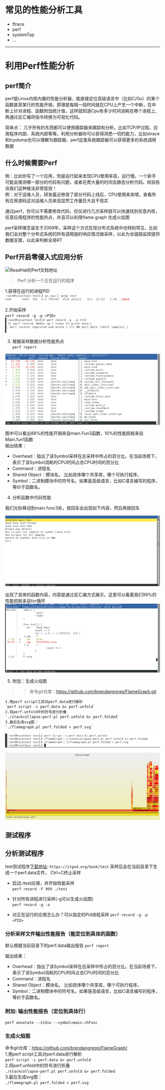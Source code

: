 # 常见的性能分析工具
- ftrace
- perf
- systemTap
- ...

---

# 利用Perf性能分析

## perf简介
perf是Linux内核内置的性能分析器，能直接定位高级语言中（比如C/Go）的某个函数甚至某行的性能开销，原理是每隔一段时间就在CPU上产生一个中断，在中断上针对进程、函数附加统计值，这样就知道Cpu有多少时间消耗在哪个进程上,再通过反汇编将指令转换为可视化代码。  

简单点： 几乎所有的东西都可以使用跟踪器来跟踪和分析。比如TCP/IP过程、应用程序内部、系统内部等等。利用分析器你可以获得洞悉一切的能力，比如strace和tcpdump也可以理解为跟踪器，perf这类系统跟踪器可以获得更多的系统调用数据



## 什么时候需要Perf  
例：比如你写了一个应用，但是运行起来发现CPU使用率高，运行慢。一个新手可能会猜测哪一部分的代码有问题，或者花费大量的时间去静态分析代码。经验告诉我们这种做法非常低效！  
例：对于运维人员，研发最近修改了部分代码上线后，CPU使用率突增，查看所有应用源码这对运维人员来说显然工作量巨大且不现实

通过perf，你可以不需要修改代码，仅仅进行几次采样就可以快速找到任意内核，任意应用程序的性能热点，并且可以利用flame graph 生成火焰图   

perf采样理念诞生于2009年，采样这个方式在现分布式系统中也特别常见，比如我们会对整个分布式系统的所有调用链的响应情况做采样，以此为全链路监控提供数据支撑，以此来判断全局RT



## Perf开启零侵入式应用分析

![ReadHat的Perf文档地址](https://access.redhat.com/documentation/zh-cn/red_hat_enterprise_linux/8/html/monitoring_and_managing_system_status_and_performance/generating-a-perf-data-file-that-is-readable-on-a-different-device_recording-and-analyzing-performance-profiles-with-perf)

> Perf 分析一个正在运行的程序

1.获得在运行的进程PID  
![img_1.png](img_2.png)

2.开始采样  
`perf record -g -p <PID>`  
![img_4.png](img_5.png)

3. 根据采样数据分析性能热点  
   `perf report`

![img_6.png](img_6.png)

图中可以看出88%的性能开销来自main.Fun3函数，10%的性能损耗来自Main.fun1函数  
输出结果：
- Overhead：指出了该Symbol采样在总采样中所占的百分比。在当前场景下，表示了该Symbol消耗的CPU时间占总CPU时间的百分比
- Command：进程名
- Shared Object：模块名， 比如具体哪个共享库，哪个可执行程序。
- Symbol：二进制模块中的符号名，如果是高级语言，比如C语言编写的程序，等价于函数名。

4. 分析函数中代码性能

我们光标移动到main.func3处，按回车会出现如下内容，然后再按回车

![img_7.png](img_7.png)


出现了具体的函数内容，内容是通过反汇编方式展示。这里可以看着我们99%的性能损耗来自for循环  
![img_8.png](img_8.png)

5. 附加：生成火焰图

>> 命令git仓库：https://github.com/brendangregg/FlameGraph.git

```
1.用perf script工具对perf.data进行解析  
`perf script -i perf.data &> perf.unfold`  
2.将perf.unfold中的符号进行折叠  
`./stackcollapse-perf.pl perf.unfold &> perf.folded`  
3.最后生成svg图：  
`./flamegraph.pl perf.folded > perf.svg`  
```

![img_9.png](img_9.png)

![img_10.png](img_10.png)



## 测试程序

## 分析测试程序

test测试程序[下载地址](https://itgod.org/book/test "下载"):  `https://itgod.org/book/test`
采样后会在当前目录下生成一个perf.data文件， Ctrl+C终止采样

- 启动./test应用，并开始性能采样  
`perf record -F 999 ./test`  

- 针对所有进程进行采样(-g可以生成火焰图)   
  `perf record -g -a`
  
- 对正在运行的应用怎么办？可以指定的Pid进程采样
  `perf record -g -p <PID>`

### 分析采样文件输出性能报告（能定位到具体的函数）
默认根据当前目录下的perf.data输出报告
`perf report `  

输出结果：
- Overhead：指出了该Symbol采样在总采样中所占的百分比。在当前场景下，表示了该Symbol消耗的CPU时间占总CPU时间的百分比
- Command：进程名
- Shared Object：模块名， 比如具体哪个共享库，哪个可执行程序。
- Symbol：二进制模块中的符号名，如果是高级语言，比如C语言编写的程序，等价于函数名。

### 附加: 输出性能报告（定位到具体行）
`perf annotate --stdio --symbol=main.chFunc`

### 生成火焰图

命令git仓库：https://github.com/brendangregg/FlameGraph/  
1.用perf script工具对perf.data进行解析  
`perf script -i perf.data &> perf.unfold`  
2.将perf.unfold中的符号进行折叠  
`./stackcollapse-perf.pl perf.unfold &> perf.folded`  
3.最后生成svg图：  
`./flamegraph.pl perf.folded > perf.svg`  
